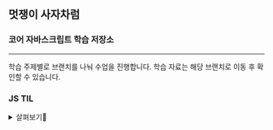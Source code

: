 ## 멋쟁이 사자차럼

### 코어 자바스크립트 학습 저장소

---

학습 주제별로 브랜치를 나눠 수업을 진행합니다.
학습 자료는 해당 브랜치로 이동 후 확인할 수 있습니다.


### JS TIL
<details>
<summary>살펴보기👀</summary>

  [한 눈에 보기](https://www.notion.so/Today-I-Learned-739d5f35042f45438f7bc24b0c4ea74c)

<details>
<summary>1주차</summary>
  
* [조건문,연산자](https://www.notion.so/2024-11-01-JS-13494f7c749f80ef811ed19dcad8d2c9)
</details>

<details>
<summary>2주차</summary>
  
* [병합연산자,반복문](https://www.notion.so/2024-11-04-JS-13494f7c749f806c826cc77bccd876e2)
* [querySelector](https://www.notion.so/querySelector-querySelectorAll-13594f7c749f80d78eaef36583b132c1)
* [함수와 배열](https://www.notion.so/24-11-06-13694f7c749f8047917cc8af1a1eb7fe)
* [재귀](https://www.notion.so/24-11-07-13794f7c749f80f39f14f87dbde74fd2)
* [객체](https://www.notion.so/24-11-07-13794f7c749f80f9956ee044e539db2e)
* [함수 종류 feat.this](https://www.notion.so/13794f7c749f80228619c8596b3d2859)
* [객체 복사](https://www.notion.so/24-11-08-13894f7c749f807c824ee5fd1c745641)
* [가비지컬렉터](https://www.notion.so/24-11-09-13994f7c749f8080844fc121914849ad)
* [this란](https://www.notion.so/this-24-11-09-13994f7c749f80a8817be371fd9f217a)
* [상속,프토토타입](https://www.notion.so/24-11-09-13994f7c749f802f878be57e4e6f7088)
</details>

<details>
<summary>3주차</summary>

* [객체지향, 함수형 프로그래밍](https://www.notion.so/24-11-11-13c94f7c749f80349b1fe858fe5c2e8d)
* [클로저](https://www.notion.so/24-11-12-13c94f7c749f807589f9ce0fba521fcb)
* [Math](https://www.notion.so/Math-24-11-13-13d94f7c749f80009249f07334cc6f95)
* [String](https://www.notion.so/String-24-11-13-13d94f7c749f80138b94f1da6ba3d189)
* [Array](https://www.notion.so/Array-24-11-13-13d94f7c749f80889900f52084469eb3)
* [Iterable, Iterator](https://www.notion.so/Iterable-Iterator-24-11-13-13d94f7c749f80999877f594132fb0e1)
* [try, catch](https://www.notion.so/try-catch-24-11-14-13e94f7c749f8085889ad933403189ff)
* [attributes, properties](https://www.notion.so/attributes-properties-24-11-14-13e94f7c749f804599a6c188499610e9)
* [DOM 메서드](https://www.notion.so/DOM-Method-24-11-15-13f94f7c749f80c594c0ec55c7198072)
* [event핸들링](https://www.notion.so/event-handling-24-11-16-14094f7c749f805da21bd46d46eb8a52)
</details>

<details>
<summary>4주차</summary>
  
* [Debounce, Throttling](https://www.notion.so/Debounce-Throwthling-24-11-18-14294f7c749f80a6b0e9ebf09a7676ab)
* [Bubbling, Capturing](https://www.notion.so/Bubbling-Capturing-24-11-18-14294f7c749f8010b2f4e76500e005e8)
* [Event Delegation](https://www.notion.so/Event-Delegation-24-11-19-14394f7c749f80a2a22cee809a2e99bc)
* [Claculator](https://www.notion.so/Claculator-24-11-20-14494f7c749f806bb77cf07a826a74b9)
* [Promise](https://www.notion.so/Promise-24-11-21-14594f7c749f80cbb51fcc8cae6ee6f7)
* [async, await](https://www.notion.so/async-await-24-11-22-14694f7c749f801b8742c60150daa743)
* [localStorage, Cookie](https://www.notion.so/localStorage-Cookie-24-11-25-14994f7c749f80fdb7ffe501e5e8a386)
</details>

<details>
<summary>5주차</summary>

* [localStorage, Cookie](https://www.notion.so/localStorage-Cookie-24-11-25-14994f7c749f80fdb7ffe501e5e8a386)
* [Web Component API](https://www.notion.so/Web-Components-24-11-26-14a94f7c749f8027b78fc5fa478b42ca)
</details>


<details>
<summary>자바스크립트 딥다이브</summary>
* [자바스크립트 딥다이브 1주차](https://www.notion.so/14a94f7c749f8049a4b7d03a49aeb9f4)
</details>

</details>
